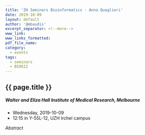```yaml
---
title: 'ZH Seminars Bioinformatics - Anna Quaglieri'
date: 2019-10-09
layout: default
author: '@mbaudis'
excerpt_separator: <!--more-->
www_link:
www_links_formatted:
pdf_file_name:
category:
  - events
tags:
  - seminars
  - BIO612
---
```


## {{ page.title }}
##### Walter and Eliza Hall Institute of Medical Research, Melbourne
### 

* Wednesday, 2019-10-09
* 12:15 in Y-55L-12, UZH Irchel campus

<!--more-->

*Abstract* 
